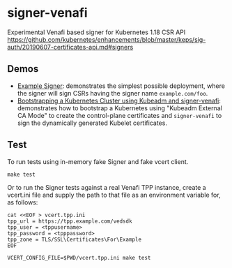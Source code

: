 # signer-venafi
Experimental Venafi based signer for Kubernetes 1.18 CSR API https://github.com/kubernetes/enhancements/blob/master/keps/sig-auth/20190607-certificates-api.md#signers


## Demos

* [Example Signer](docs/demos/example-signer/README.md): demonstrates the simplest possible deployment, where the signer will sign CSRs having the signer name `example.com/foo`.
* [Bootstrapping a Kubernetes Cluster using Kubeadm and signer-venafi](docs/demos/kubelet-signer/README.md): demonstrates how to bootstrap a Kubernetes using "Kubeadm External CA Mode" to create the control-plane certificates and `signer-venafi` to sign the dynamically generated Kubelet certificates.

## Test

To run tests using in-memory fake Signer and fake vcert client.

```
make test
```

Or to run the Signer tests against a real Venafi TPP instance,
create a vcert.ini file and supply the path to that file as an environment variable for, as follows:

```
cat <<EOF > vcert.tpp.ini
tpp_url = https://tpp.example.com/vedsdk
tpp_user = <tppusername>
tpp_password = <tpppassword>
tpp_zone = TLS/SSL\Certificates\For\Example
EOF

VCERT_CONFIG_FILE=$PWD/vcert.tpp.ini make test
```
